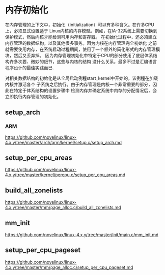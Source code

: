 内存初始化
========================================

在内存管理的上下文中，初始化（initialization）可以有多种含义。在许多CPU上，必须显式设置适于
Linux内核的内存模型。例如，在IA-32系统上需要切换到保护模式，然后内核才能检测可用内存和寄存器。
在初始化过程中，还必须建立内存管理的数据结构，以及其他很多事务。因为内核在内存管理完全初始化
之前就需要使用内存，在系统启动过程期间，使用了一个额外的简化形式的内存管理模块，然后又丢弃掉。
因为内存管理初始化中特定于CPU的部分使用了底层体系结构许多次要、微妙的细节，这些与内核的结构
没什么关系，最多不过是汇编语言程序设计的最佳实践而已.

对相关数据结构的初始化是从全局启动例程start_kernel中开始的，该例程在加载内核并激活各个
子系统之后执行。由于内存管理是内核一个非常重要的部分，因此在特定于体系结构的设置步骤中
检测内存并确定系统中内存的分配情况后，会立即执行内存管理的初始化。

setup_arch
----------------------------------------

### ARM

https://github.com/novelinux/linux-4.x.y/tree/master/arch/arm/kernel/setup.c/setup_arch.md

setup_per_cpu_areas
----------------------------------------

https://github.com/novelinux/linux-4.x.y/tree/master/kernel/percpu.c/setup_per_cpu_areas.md

build_all_zonelists
----------------------------------------

https://github.com/novelinux/linux-4.x.y/tree/master/mm/page_alloc.c/build_all_zonelists.md

mm_init
----------------------------------------

https://github.com/novelinux/linux-4.x.y/tree/master/init/main.c/mm_init.md

setup_per_cpu_pageset
----------------------------------------

https://github.com/novelinux/linux-4.x.y/tree/master/mm/page_alloc.c/setup_per_cpu_pageset.md
